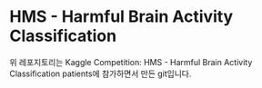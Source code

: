# HMS - Harmful Brain Activity Classification  

위 레포지토리는 Kaggle Competition: HMS - Harmful Brain Activity Classification  patients에 참가하면서 만든 git입니다.